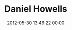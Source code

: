 ---
title: "Daniel Howells"
date: 2012-05-30 13:46:22 00:00
permalink: /howells
twitter: "howells"
likes: [16,112,1545]
id: 776
gravatar: "http://www.gravatar.com/avatar/d763ae11a4e4da50306a24df35abe86e"
---